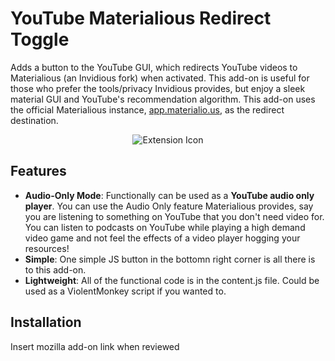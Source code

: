 # YouTube Materialious Redirect Toggle 

Adds a button to the YouTube GUI, which redirects YouTube videos to Materialious (an Invidious fork) when activated. This add-on is useful for those who prefer the tools/privacy Invidious provides, but enjoy a sleek material GUI and YouTube's recommendation algorithm. This add-on uses the official Materialious instance, [app.materialio.us](app.materialio.us), as the redirect destination. 

<p align="center">
  <img src="https://mayflower.s-ul.eu/GpoETBUQ" alt="Extension Icon" />
</p>

## Features

- **Audio-Only Mode**: Functionally can be used as a **YouTube audio only player**. You can use the Audio Only feature Materialious provides, say you are listening to something on YouTube that you don't need video for. You can listen to podcasts on YouTube while playing a high demand video game and not feel the effects of a video player hogging your resources!
- **Simple**: One simple JS button in the bottomn right corner is all there is to this add-on. 
- **Lightweight**: All of the functional code is in the content.js file. Could be used as a ViolentMonkey script if you wanted to. 

## Installation

Insert mozilla add-on link when reviewed

